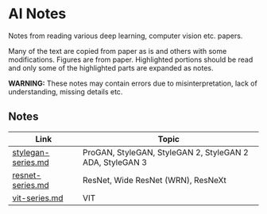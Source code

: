 # AI Notes

Notes from reading various deep learning, computer vision etc. papers. 

Many of the text are copied from paper as is and others with some modifications. Figures are from paper. Highlighted portions should be read and only some of the highlighted parts are expanded as notes.

**WARNING:** These notes may contain errors due to misinterpretation, lack of understanding, missing details etc. 

## Notes

| Link | Topic |
| --- | --- |
| [stylegan-series.md](resources/ai-notes/stylegan-series.md) | ProGAN, StyleGAN, StyleGAN 2, StyleGAN 2 ADA, StyleGAN 3 |
| [resnet-series.md](resources/ai-notes/resnet-series.md) | ResNet, Wide ResNet (WRN), ResNeXt|
| [vit-series.md](resources/ai-notes/vit-series.md) | VIT |

